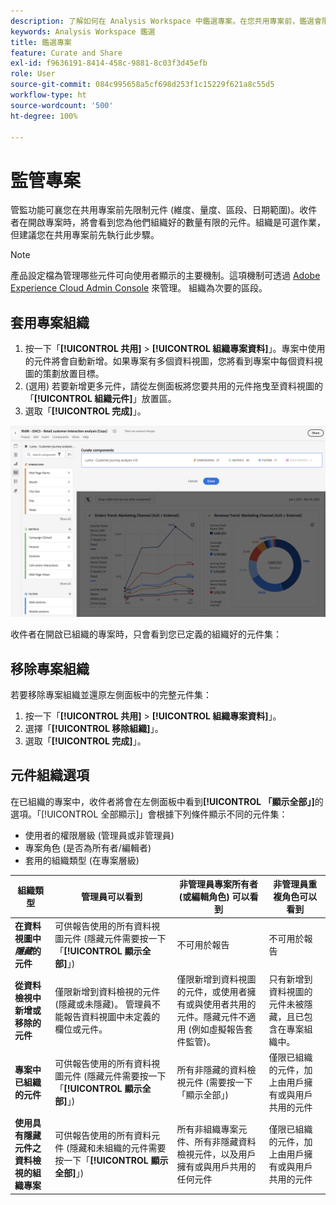 ```yaml
---
description: 了解如何在 Analysis Workspace 中鑑選專案。在您共用專案前，鑑選會限制存取元件。
keywords: Analysis Workspace 鑑選
title: 鑑選專案
feature: Curate and Share
exl-id: f9636191-8414-458c-9881-8c03f3d45efb
role: User
source-git-commit: 084c995658a5cf698d253f1c15229f621a8c55d5
workflow-type: ht
source-wordcount: '500'
ht-degree: 100%

---
```


# 監管專案

管監功能可襄您在共用專案前先限制元件 (維度、量度、區段、日期範圍)。收件者在開啟專案時，將會看到您為他們組織好的數量有限的元件。組織是可選作業，但建議您在共用專案前先執行此步驟。

>[!NOTE]
> 產品設定檔為管理哪些元件可向使用者顯示的主要機制。這項機制可透過 [Adobe Experience Cloud Admin Console](https://experienceleague.adobe.com/zh-hant/docs/core-services/interface/administration/admin-tool-experience-cloud) 來管理。 組織為次要的區段。

## 套用專案組織

1. 按一下「**[!UICONTROL 共用]** > **[!UICONTROL 組織專案資料]**」。專案中使用的元件將會自動新增。如果專案有多個資料視圖，您將看到專案中每個資料視圖的策劃放置目標。
1. (選用) 若要新增更多元件，請從左側面板將您要共用的元件拖曳至資料視圖的「**[!UICONTROL 組織元件]**」放置區。
1. 選取「**[!UICONTROL 完成]**」。

<!--
Curation can also be applied from the [!UICONTROL Share] menu by selecting **[!UICONTROL Curate and Share]**. This option automatically curates the project to the components in use in the project. You can add additional components following the steps above.
-->

![「組織元件」視窗會顯示專案正在使用的元件。](assets/curation-field.png)

收件者在開啟已組織的專案時，只會看到您已定義的組織好的元件集：


## 移除專案組織

若要移除專案組織並還原左側面板中的完整元件集：

1. 按一下「**[!UICONTROL 共用]** > **[!UICONTROL 組織專案資料]**」。
1. 選擇「**[!UICONTROL 移除組織]**」。
1. 選取「**[!UICONTROL 完成]**」。

## 元件組織選項

在已組織的專案中，收件者將會在左側面板中看到&#x200B;**[!UICONTROL 「顯示全部」]**&#x200B;的選項。「[!UICONTROL 全部顯示]」會根據下列條件顯示不同的元件集：

* 使用者的權限層級 (管理員或非管理員)
* 專案角色 (是否為所有者/編輯者)
* 套用的組織類型 (在專案層級)

| 組織類型 | 管理員可以看到 | 非管理員專案所有者 (或編輯角色) 可以看到 | 非管理員重複角色可以看到 |
| --- | --- | --- | --- |
| **在資料視圖中&#x200B;*隱藏*的元件** | 可供報告使用的所有資料視圖元件 (隱藏元件需要按一下「**[!UICONTROL 顯示全部]**」) | 不可用於報告 | 不可用於報告 |
| **從資料檢視中新增或移除的元件** | 僅限新增到資料檢視的元件 (隱藏或未隱藏)。 管理員不能報告資料視圖中未定義的欄位或元件。 | 僅限新增到資料視圖的元件，或使用者擁有或與使用者共用的元件。隱藏元件不適用 (例如虛擬報告套件監管)。 | 只有新增到資料視圖的元件未被隱藏，且已包含在專案組織中。 |
| **專案中已組織的元件** | 可供報告使用的所有資料視圖元件 (隱藏元件需要按一下「**[!UICONTROL 顯示全部]**」) | 所有非隱藏的資料檢視元件 (需要按一下「顯示全部」) | 僅限已組織的元件，加上由用戶擁有或與用戶共用的元件 |
| **使用具有隱藏元件之資料檢視的組織專案** | 可供報告使用的所有資料元件 (隱藏和未組織的元件需要按一下「**[!UICONTROL 顯示全部]**」) | 所有非組織專案元件、所有非隱藏資料檢視元件，以及用戶擁有或與用戶共用的任何元件 | 僅限已組織的元件，加上由用戶擁有或與用戶共用的元件 |
